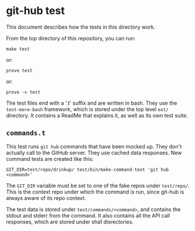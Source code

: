 git-hub test
============

This document describes how the tests in this directory work.

From the top directory of this repository, you can run:

    make test

or:

    prove test

or:

    prove -v test

The test files end with a '.t' suffix and are written in bash. They use the
`test-more-bash` framework, which is stored under the top level `ext/`
directory. It contains a ReadMe that explains it, as well as its own test
suite.

## `commands.t`

This test runs `git hub` commands that have been mocked up. They don't
actually call to the GitHub server. They use cached data responses. New
command tests are created like this:

    GIT_DIR=test/repo/drinkup/ test/bin/make-command-test 'git hub <command>'

The `GIT_DIR` variable must be set to one of the fake repos under
`test/repo/`.  This is the context repo under which the command is run, since
git-hub is always aware of its repo context.

The test data is stored under `test/commands/<command>`, and contains the
stdout and stderr from the command. It also contains all the API call
responses, which are stored under sha1 disrectories.
